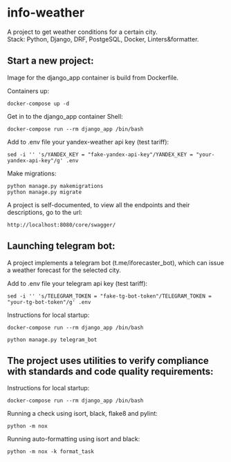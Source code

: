 # info-weather
A project to get weather conditions for a certain city.  
Stack: Python, Django, DRF, PostgeSQL, Docker, Linters&formatter.


## Start a new project:

Image for the django_app container is build from Dockerfile.

Containers up:

```
docker-compose up -d
```

Get in to the django_app container Shell:

```
docker-compose run --rm django_app /bin/bash
```

Add to .env file your yandex-weather api key (test tariff):

```
sed -i '' 's/YANDEX_KEY = "fake-yandex-api-key"/YANDEX_KEY = "your-yandex-api-key"/g' .env
```

Make migrations:

```
python manage.py makemigrations
python manage.py migrate
```

A project is self-documented, 
to view all the endpoints and their descriptions, go to the url:

```
http://localhost:8080/core/swagger/
```

## Launching telegram bot:

A project implements a telegram bot (t.me/iforecaster_bot), 
which can issue a weather forecast for the selected city.


Add to .env file your telegram api key (test tariff):

```
sed -i '' 's/TELEGRAM_TOKEN = "fake-tg-bot-token"/TELEGRAM_TOKEN = "your-tg-bot-token"/g' .env
```

Instructions for local startup:
```
docker-compose run --rm django_app /bin/bash
```

```
python manage.py telegram_bot
```


## The project uses utilities to verify compliance with standards and code quality requirements:

Instructions for local startup:

```
docker-compose run --rm django_app /bin/bash
```

Running a check using isort, black, flake8 and pylint:
```
python -m nox
```

Running auto-formatting using isort and black:
```
python -m nox -k format_task
```
